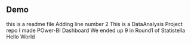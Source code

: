 ## Demo 
this is a readme file
Adding line number 2
This is a DataAnalysis Project repo
I made POwer-BI Dashboard
We ended up 9 in Round1 of Statistella
Hello World
